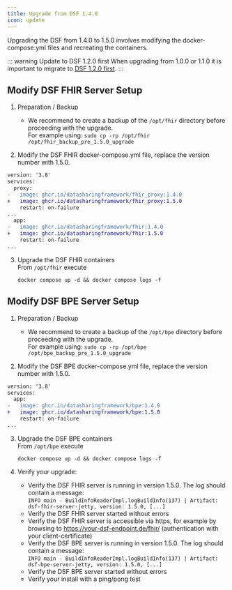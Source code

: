 ```yaml
---
title: Upgrade from DSF 1.4.0
icon: update
---
```


Upgrading the DSF from 1.4.0 to 1.5.0 involves modifying the docker-compose.yml files and recreating the containers.


::: warning Update to DSF 1.2.0 first
When upgrading from 1.0.0 or 1.1.0 it is important to migrate to [DSF 1.2.0 first](../v1.2.0/upgrade-from-1).
:::


## Modify DSF FHIR Server Setup
1. Preparation / Backup
    * We recommend to create a backup of the `/opt/fhir` directory before proceeding with the upgrade.  
    For example using: `sudo cp -rp /opt/fhir /opt/fhir_backup_pre_1.5.0_upgrade`

2. Modify the DSF FHIR docker-compose.yml file, replace the version number with 1.5.0.
```diff
version: '3.8'
services:
  proxy:
-   image: ghcr.io/datasharingframework/fhir_proxy:1.4.0
+   image: ghcr.io/datasharingframework/fhir_proxy:1.5.0
    restart: on-failure
...
  app:
-   image: ghcr.io/datasharingframework/fhir:1.4.0
+   image: ghcr.io/datasharingframework/fhir:1.5.0
    restart: on-failure
...
```

3. Upgrade the DSF FHIR containers  
    From `/opt/fhir` execute  
    ```
    docker compose up -d && docker compose logs -f
    ```

## Modify DSF BPE Server Setup
1. Preparation / Backup
    * We recommend to create a backup of the `/opt/bpe` directory before proceeding with the upgrade.  
    For example using: `sudo cp -rp /opt/bpe /opt/bpe_backup_pre_1.5.0_upgrade`

2. Modify the DSF BPE docker-compose.yml file, replace the version number with 1.5.0.
```diff
version: '3.8'
services:
  app:
-   image: ghcr.io/datasharingframework/bpe:1.4.0
+   image: ghcr.io/datasharingframework/bpe:1.5.0
    restart: on-failure
...
```

3. Upgrade the DSF BPE containers  
    From `/opt/bpe` execute  
    ```
    docker compose up -d && docker compose logs -f
    ```

4. Verify your upgrade:
    * Verify the DSF FHIR server is running in version 1.5.0. The log should contain a message:  
        `INFO main - BuildInfoReaderImpl.logBuildInfo(137) | Artifact: dsf-fhir-server-jetty, version: 1.5.0, [...]`
    * Verify the DSF FHIR server started without errors
    * Verify the DSF FHIR server is accessible via https, for example by browsing to https://your-dsf-endpoint.de/fhir/ (authentication with your client-certificate)
    * Verify the DSF BPE server is running in version 1.5.0. The log should contain a message:  
        `INFO main - BuildInfoReaderImpl.logBuildInfo(137) | Artifact: dsf-bpe-server-jetty, version: 1.5.0, [...]`
    * Verify the DSF BPE server started without errors
    * Verify your install with a ping/pong test  
